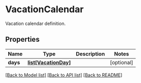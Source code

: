 # VacationCalendar

Vacation calendar definition.
## Properties
Name | Type | Description | Notes
------------ | ------------- | ------------- | -------------
**days** | [**list[VacationDay]**](VacationDay.md) |  | [optional] 

[[Back to Model list]](../README.md#documentation-for-models) [[Back to API list]](../README.md#documentation-for-api-endpoints) [[Back to README]](../README.md)


